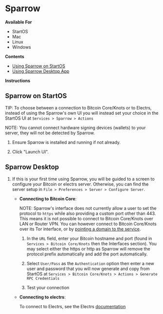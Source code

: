 # Sparrow

**Available For**

- StartOS
- Mac
- Linux
- Windows

**Contents**

- [Using Sparrow on StartOS](#sparrow-on-startos)
- [Using Sparrow Desktop App](#sparrow-desktop)

**Instructions**

## Sparrow on StartOS

TIP: To choose between a connection to Bitcoin Core/Knots or to Electrs, instead of using the Sparrow's own UI you will instead set your choice in the StartOS UI at `Services > Sparrow > Actions`

NOTE: You cannot connect hardware signing devices (wallets) to your server, they will not be detected by Sparrow.

1. Ensure Sparrow is installed and running if not already.

1. Click "Launch UI".

## Sparrow Desktop

1. If this is your first time using Sparrow, you will be guided to a screen to configure your Bitcoin or electrs server. Otherwise, you can find the server setup in `File > Preferences > Server > Configure Server`.

   - **Connecting to Bitcoin Core**:

      NOTE: Sparrow's interface does not currently allow a user to set the protocol to `https` while also providing a custom port other than 443. This means it is not possible to connect to Bitcoin Core/Knots over LAN or Router VPN. You can however connect to Bitcoin Core/Knots over its Tor interface, or by [pointing a domain to the service](https://docs.start9.com/user-manual/connecting-remotely/clearnet.html).
      
      
      1. In the `URL` field, enter your Bitcoin hostname and port (found in `Services > Bitcoin Core/Knots` then the Interfaces section). You may select either the https or http as Sparrow will remove the protocol prefix automatically and add the port automatically.

      1. Select `User/Pass` as the `Authentication` option then enter a new user and password that you will now generate and copy from StartOS at `Services > Bitcoin Core/Knots > Actions > Generate RPC Credentials`

      1. Test your connection

   - **Connecting to electrs**:

      To connect to Electrs, see the Electrs [documentation](https://github.com/Start9Labs/electrs-startos/docs/instructions.md)